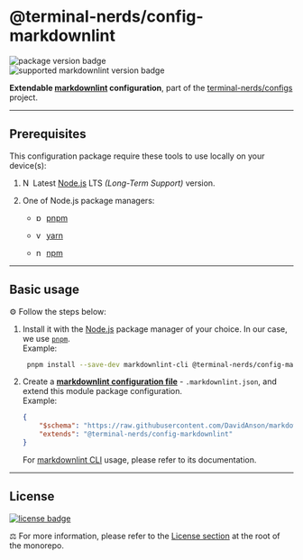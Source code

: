 # @terminal-nerds/config-markdownlint

![package version badge]\
![supported markdownlint version badge]

**Extendable [markdownlint] configuration**, part of the
[terminal-nerds/configs] project.

[package version badge]: https://img.shields.io/github/package-json/v/terminal-nerds/configs?filename=packages%2Fmarkdownlint%2Fpackage.json&style=for-the-badge
[supported markdownlint version badge]: https://img.shields.io/github/package-json/dependency-version/terminal-nerds/configs/markdownlint?filename=packages%2Fmarkdownlint%2Fpackage.json&style=for-the-badge
[markdownlint]: https://github.com/DavidAnson/markdownlint
[terminal-nerds/configs]: https://github.com/terminal-nerds/configs

---

## Prerequisites

This configuration package require these tools to use locally on your
device(s):

1. <img
      alt="Node.JS logo icon"
      width="14"
      src="https://api.iconify.design/logos/nodejs-icon.svg"
   />
   Latest [Node.js] LTS _(Long-Term Support)_ version.

1. One of Node.js package managers:

    - <img
             alt="pnpm logo icon"
             width="14"
             src="https://api.iconify.design/vscode-icons/file-type-light-pnpm.svg"
          />
      [pnpm]

    - <img
            alt="yarn logo icon"
            width="14"
            src="https://api.iconify.design/logos/yarn.svg"
           />
      [yarn]

    - <img
          alt="npm logo icon"
          width="14"
          src="https://api.iconify.design/logos/npm-icon.svg"
         />
      [npm]

[node.js]: https://nodejs.org/en/
[pnpm]: https://pnpm.io/
[npm]: https://www.npmjs.com/
[yarn]: https://yarnpkg.com/

---

## Basic usage

⚙️ Follow the steps below:

1. Install it with the [Node.js] package manager of your choice. In our case,
   we use [`pnpm`](pnpm).\
   Example:

    ```sh
     pnpm install --save-dev markdownlint-cli @terminal-nerds/config-markdownlint
    ```

    [node.js]: https://nodejs.org/en/
    [`pnpm`]: https://pnpm.io/

1. Create a **[markdownlint configuration file]** - `.markdownlint.json`, and
   extend this module package configuration.\
   Example:

    ```json
    {
    	"$schema": "https://raw.githubusercontent.com/DavidAnson/markdownlint/main/schema/markdownlint-config-schema.json",
    	"extends": "@terminal-nerds/config-markdownlint"
    }
    ```

    For [markdownlint CLI] usage, please refer to its documentation.

    [markdownlint configuration file]: https://github.com/DavidAnson/markdownlint#optionsconfig
    [markdownlint cli]: https://github.com/igorshubovych/markdownlint-cli

---

## License

[![license badge]][license]

⚖️ For more information, please refer to the [License section] at the root of
the monorepo.

[license badge]: https://img.shields.io/github/license/terminal-nerds/configs?style=for-the-badge
[license]: https://github.com/terminal-nerds/configs/blob/main/LICENSE.md
[license section]: https://github.com/terminal-nerds/configs#License
